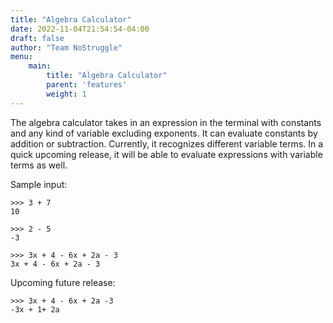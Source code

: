 ```yaml
---
title: "Algebra Calculator"
date: 2022-11-04T21:54:54-04:00
draft: false
author: "Team NoStruggle"
menu: 
    main: 
        title: "Algebra Calculator"
        parent: 'features'
        weight: 1
---
```


The algebra calculator takes in an expression in the terminal with constants and any kind of variable excluding exponents. It can evaluate constants by addition or subtraction. Currently, it recognizes different variable terms. In a quick upcoming release, it will be able to evaluate expressions with variable terms as well. 

Sample input:

```
>>> 3 + 7
10

>>> 2 - 5
-3

>>> 3x + 4 - 6x + 2a - 3
3x + 4 - 6x + 2a - 3
```

Upcoming future release:

```
>>> 3x + 4 - 6x + 2a -3
-3x + 1+ 2a
```